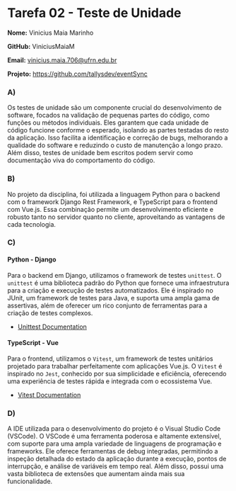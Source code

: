 # Tarefa 02 - Teste de Unidade

**Nome:** Vinicius Maia Marinho

**GitHub:**  ViniciusMaiaM

**Email:** vinicius.maia.706@ufrn.edu.br

**Projeto:** https://github.com/tallysdev/eventSync

### A)

Os testes de unidade são um componente crucial do desenvolvimento de software, focados na validação de pequenas partes do código, como funções ou métodos individuais. Eles garantem que cada unidade de código funcione conforme o esperado, isolando as partes testadas do resto da aplicação. Isso facilita a identificação e correção de bugs, melhorando a qualidade do software e reduzindo o custo de manutenção a longo prazo. Além disso, testes de unidade bem escritos podem servir como documentação viva do comportamento do código.

### B)
No projeto da disciplina, foi utilizada a linguagem Python para o backend com o framework Django Rest Framework, e TypeScript para o frontend com Vue.js. Essa combinação permite um desenvolvimento eficiente e robusto tanto no servidor quanto no cliente, aproveitando as vantagens de cada tecnologia.

### C)
#### Python - Django
Para o backend em Django, utilizamos o framework de testes `unittest`. O `unittest` é uma biblioteca padrão do Python que fornece uma infraestrutura para a criação e execução de testes automatizados. Ele é inspirado no JUnit, um framework de testes para Java, e suporta uma ampla gama de assertivas, além de oferecer um rico conjunto de ferramentas para a criação de testes complexos.

- [Unittest Documentation](https://docs.python.org/3/library/unittest.html)

#### TypeScript - Vue

Para o frontend, utilizamos o `Vitest`, um framework de testes unitários projetado para trabalhar perfeitamente com aplicações Vue.js. O `Vitest` é inspirado no `Jest`, conhecido por sua simplicidade e eficiência, oferecendo uma experiência de testes rápida e integrada com o ecossistema Vue.

- [Vitest Documentation](https://vitest.dev/)

### D)

A IDE utilizada para o desenvolvimento do projeto é o Visual Studio Code (VSCode). O VSCode é uma ferramenta poderosa e altamente extensível, com suporte para uma ampla variedade de linguagens de programação e frameworks. Ele oferece ferramentas de debug integradas, permitindo a inspeção detalhada do estado da aplicação durante a execução, pontos de interrupção, e análise de variáveis em tempo real. Além disso, possui uma vasta biblioteca de extensões que aumentam ainda mais sua funcionalidade.

